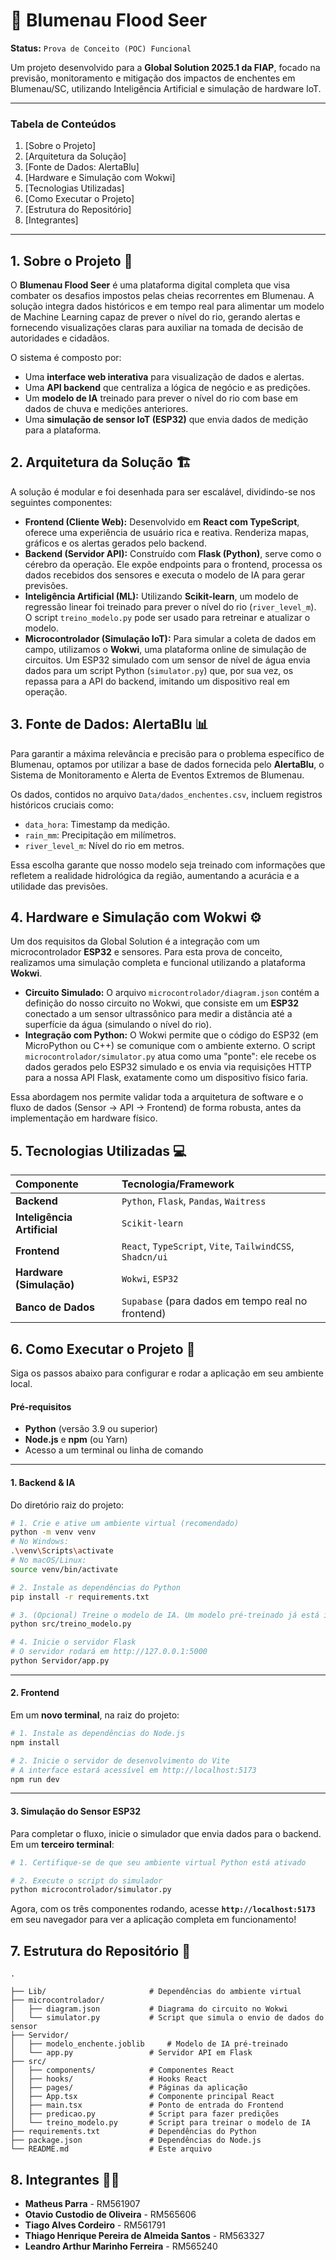 
# 🌊 Blumenau Flood Seer

**Status:** `Prova de Conceito (POC) Funcional`

Um projeto desenvolvido para a **Global Solution 2025.1 da FIAP**, focado na previsão, monitoramento e mitigação dos impactos de enchentes em Blumenau/SC, utilizando Inteligência Artificial e simulação de hardware IoT.

-----

### Tabela de Conteúdos

1.  [Sobre o Projeto]
2.  [Arquitetura da Solução]
3.  [Fonte de Dados: AlertaBlu]
4.  [Hardware e Simulação com Wokwi]
5.  [Tecnologias Utilizadas]
6.  [Como Executar o Projeto]
7.  [Estrutura do Repositório]
8.  [Integrantes]

-----

## 1\. Sobre o Projeto 🎯

O **Blumenau Flood Seer** é uma plataforma digital completa que visa combater os desafios impostos pelas cheias recorrentes em Blumenau. A solução integra dados históricos e em tempo real para alimentar um modelo de Machine Learning capaz de prever o nível do rio, gerando alertas e fornecendo visualizações claras para auxiliar na tomada de decisão de autoridades e cidadãos.

O sistema é composto por:

  * Uma **interface web interativa** para visualização de dados e alertas.
  * Uma **API backend** que centraliza a lógica de negócio e as predições.
  * Um **modelo de IA** treinado para prever o nível do rio com base em dados de chuva e medições anteriores.
  * Uma **simulação de sensor IoT (ESP32)** que envia dados de medição para a plataforma.

## 2\. Arquitetura da Solução 🏗️

A solução é modular e foi desenhada para ser escalável, dividindo-se nos seguintes componentes:

  * **Frontend (Cliente Web):** Desenvolvido em **React com TypeScript**, oferece uma experiência de usuário rica e reativa. Renderiza mapas, gráficos e os alertas gerados pelo backend.
  * **Backend (Servidor API):** Construído com **Flask (Python)**, serve como o cérebro da operação. Ele expõe endpoints para o frontend, processa os dados recebidos dos sensores e executa o modelo de IA para gerar previsões.
  * **Inteligência Artificial (ML):** Utilizando **Scikit-learn**, um modelo de regressão linear foi treinado para prever o nível do rio (`river_level_m`). O script `treino_modelo.py` pode ser usado para retreinar e atualizar o modelo.
  * **Microcontrolador (Simulação IoT):** Para simular a coleta de dados em campo, utilizamos o **Wokwi**, uma plataforma online de simulação de circuitos. Um ESP32 simulado com um sensor de nível de água envia dados para um script Python (`simulator.py`) que, por sua vez, os repassa para a API do backend, imitando um dispositivo real em operação.

## 3\. Fonte de Dados: AlertaBlu 📊

Para garantir a máxima relevância e precisão para o problema específico de Blumenau, optamos por utilizar a base de dados fornecida pelo **AlertaBlu**, o Sistema de Monitoramento e Alerta de Eventos Extremos de Blumenau.

Os dados, contidos no arquivo `Data/dados_enchentes.csv`, incluem registros históricos cruciais como:

  * `data_hora`: Timestamp da medição.
  * `rain_mm`: Precipitação em milímetros.
  * `river_level_m`: Nível do rio em metros.

Essa escolha garante que nosso modelo seja treinado com informações que refletem a realidade hidrológica da região, aumentando a acurácia e a utilidade das previsões.

## 4\. Hardware e Simulação com Wokwi ⚙️

Um dos requisitos da Global Solution é a integração com um microcontrolador **ESP32** e sensores. Para esta prova de conceito, realizamos uma simulação completa e funcional utilizando a plataforma **Wokwi**.

  * **Circuito Simulado:** O arquivo `microcontrolador/diagram.json` contém a definição do nosso circuito no Wokwi, que consiste em um **ESP32** conectado a um sensor ultrassônico para medir a distância até a superfície da água (simulando o nível do rio).
  * **Integração com Python:** O Wokwi permite que o código do ESP32 (em MicroPython ou C++) se comunique com o ambiente externo. O script `microcontrolador/simulator.py` atua como uma "ponte": ele recebe os dados gerados pelo ESP32 simulado e os envia via requisições HTTP para a nossa API Flask, exatamente como um dispositivo físico faria.

Essa abordagem nos permite validar toda a arquitetura de software e o fluxo de dados (Sensor -\> API -\> Frontend) de forma robusta, antes da implementação em hardware físico.

## 5\. Tecnologias Utilizadas 💻

| Componente | Tecnologia/Framework |
| :--- | :--- |
| **Backend** | `Python`, `Flask`, `Pandas`, `Waitress` |
| **Inteligência Artificial**| `Scikit-learn` |
| **Frontend** | `React`, `TypeScript`, `Vite`, `TailwindCSS`, `Shadcn/ui` |
| **Hardware (Simulação)**| `Wokwi`, `ESP32` |
| **Banco de Dados** | `Supabase` (para dados em tempo real no frontend) |

## 6\. Como Executar o Projeto 🚀

Siga os passos abaixo para configurar e rodar a aplicação em seu ambiente local.

#### **Pré-requisitos**

  * **Python** (versão 3.9 ou superior)
  * **Node.js** e **npm** (ou Yarn)
  * Acesso a um terminal ou linha de comando

-----

#### **1. Backend & IA**

Do diretório raiz do projeto:

```bash
# 1. Crie e ative um ambiente virtual (recomendado)
python -m venv venv
# No Windows:
.\venv\Scripts\activate
# No macOS/Linux:
source venv/bin/activate

# 2. Instale as dependências do Python
pip install -r requirements.txt

# 3. (Opcional) Treine o modelo de IA. Um modelo pré-treinado já está incluso.
python src/treino_modelo.py

# 4. Inicie o servidor Flask
# O servidor rodará em http://127.0.0.1:5000
python Servidor/app.py
```

-----

#### **2. Frontend**

Em um **novo terminal**, na raiz do projeto:

```bash
# 1. Instale as dependências do Node.js
npm install

# 2. Inicie o servidor de desenvolvimento do Vite
# A interface estará acessível em http://localhost:5173
npm run dev
```

-----

#### **3. Simulação do Sensor ESP32**

Para completar o fluxo, inicie o simulador que envia dados para o backend. Em um **terceiro terminal**:

```bash
# 1. Certifique-se de que seu ambiente virtual Python está ativado

# 2. Execute o script do simulador
python microcontrolador/simulator.py
```

Agora, com os três componentes rodando, acesse **`http://localhost:5173`** em seu navegador para ver a aplicação completa em funcionamento\!

## 7\. Estrutura do Repositório 📁

```
.

├── Lib/                       # Dependências do ambiente virtual
├── microcontrolador/
│   ├── diagram.json           # Diagrama do circuito no Wokwi
│   └── simulator.py           # Script que simula o envio de dados do sensor
├── Servidor/
│   ├── modelo_enchente.joblib     # Modelo de IA pré-treinado
│   └── app.py                 # Servidor API em Flask
├── src/
│   ├── components/            # Componentes React
│   ├── hooks/                 # Hooks React
│   ├── pages/                 # Páginas da aplicação
│   ├── App.tsx                # Componente principal React
│   ├── main.tsx               # Ponto de entrada do Frontend
│   ├── predicao.py            # Script para fazer predições
│   └── treino_modelo.py       # Script para treinar o modelo de IA
├── requirements.txt           # Dependências do Python
├── package.json               # Dependências do Node.js
└── README.md                  # Este arquivo
```

## 8\. Integrantes 🧑‍💻

  * **Matheus Parra** - RM561907
  * **Otavio Custodio de Oliveira** - RM565606
  * **Tiago Alves Cordeiro** - RM561791 
  * **Thiago Henrique Pereira de Almeida Santos** - RM563327
  * **Leandro Arthur Marinho Ferreira** - RM565240
